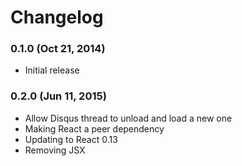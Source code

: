 # Changelog

### 0.1.0 (Oct 21, 2014)

- Initial release

### 0.2.0 (Jun 11, 2015)

- Allow Disqus thread to unload and load a new one
- Making React a peer dependency
- Updating to React 0.13
- Removing JSX
